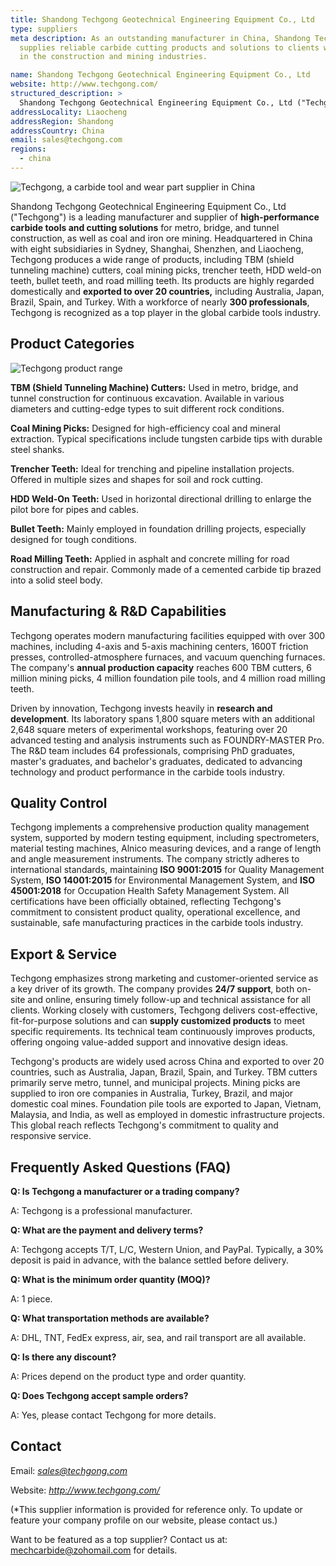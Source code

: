 ```yaml
---
title: Shandong Techgong Geotechnical Engineering Equipment Co., Ltd
type: suppliers
meta description: As an outstanding manufacturer in China, Shandong Techgong
  supplies reliable carbide cutting products and solutions to clients worldwide
  in the construction and mining industries.

name: Shandong Techgong Geotechnical Engineering Equipment Co., Ltd
website: http://www.techgong.com/
structured_description: >
  Shandong Techgong Geotechnical Engineering Equipment Co., Ltd ("Techgong") is a professional manufacturer of high-performance carbide tools, including TBM cutters, mining picks, foundation pile tools, and road milling teeth. Techgong exports to over 20 countries, including Australia, Japan, Brazil, Spain, and Turkey. With modern manufacturing facilities, advanced R&D capabilities, and quality control certified to ISO 9001, 14001, and 45001 standards, Techgong provides durable, efficient, and customized solutions, along with responsive global service and technical support.
addressLocality: Liaocheng
addressRegion: Shandong
addressCountry: China
email: sales@techgong.com
regions:
  - china
---
```


![Techgong, a carbide tool and wear part supplier in China](/uploads/supplier-techgong-1.jpg "Techgong, a carbide tool and wear part supplier in China")

Shandong Techgong Geotechnical Engineering Equipment Co., Ltd ("Techgong") is a leading manufacturer and supplier of **high-performance carbide tools and cutting solutions** for metro, bridge, and tunnel construction, as well as coal and iron ore mining. Headquartered in China with eight subsidiaries in Sydney, Shanghai, Shenzhen, and Liaocheng, Techgong produces a wide range of products, including TBM (shield tunneling machine) cutters, coal mining picks, trencher teeth, HDD weld-on teeth, bullet teeth, and road milling teeth. Its products are highly regarded domestically and **exported to over 20 countries,** including Australia, Japan, Brazil, Spain, and Turkey. With a workforce of nearly **300 professionals**, Techgong is recognized as a top player in the global carbide tools industry.

## Product Categories

![Techgong product range](/uploads/supplier-techgong-2.jpg "Techgong product range")

**TBM (Shield Tunneling Machine) Cutters:** Used in metro, bridge, and tunnel construction for continuous excavation. Available in various diameters and cutting-edge types to suit different rock conditions.

**Coal Mining Picks:** Designed for high-efficiency coal and mineral extraction. Typical specifications include tungsten carbide tips with durable steel shanks.

**Trencher Teeth:** Ideal for trenching and pipeline installation projects. Offered in multiple sizes and shapes for soil and rock cutting.

**HDD Weld-On Teeth:** Used in horizontal directional drilling to enlarge the pilot bore for pipes and cables.

**Bullet Teeth:** Mainly employed in foundation drilling projects, especially designed for tough conditions.

**Road Milling Teeth:** Applied in asphalt and concrete milling for road construction and repair. Commonly made of a cemented carbide tip brazed into a solid steel body.

## Manufacturing & R&D Capabilities

Techgong operates modern manufacturing facilities equipped with over 300 machines, including 4-axis and 5-axis machining centers, 1600T friction presses, controlled-atmosphere furnaces, and vacuum quenching furnaces. The company's **annual production capacity** reaches 600 TBM cutters, 6 million mining picks, 4 million foundation pile tools, and 4 million road milling teeth.

Driven by innovation, Techgong invests heavily in **research and development**. Its laboratory spans 1,800 square meters with an additional 2,648 square meters of experimental workshops, featuring over 20 advanced testing and analysis instruments such as FOUNDRY-MASTER Pro. The R&D team includes 64 professionals, comprising PhD graduates, master's graduates, and bachelor's graduates, dedicated to advancing technology and product performance in the carbide tools industry.

## Quality Control

Techgong implements a comprehensive production quality management system, supported by modern testing equipment, including spectrometers, material testing machines, Alnico measuring devices, and a range of length and angle measurement instruments. The company strictly adheres to international standards, maintaining **ISO 9001:2015** for Quality Management System, **ISO 14001:2015** for Environmental Management System, and **ISO 45001:2018** for Occupation Health Safety Management System. All certifications have been officially obtained, reflecting Techgong's commitment to consistent product quality, operational excellence, and sustainable, safe manufacturing practices in the carbide tools industry.

## Export & Service

Techgong emphasizes strong marketing and customer-oriented service as a key driver of its growth. The company provides **24/7 support**, both on-site and online, ensuring timely follow-up and technical assistance for all clients. Working closely with customers, Techgong delivers cost-effective, fit-for-purpose solutions and can **supply customized products** to meet specific requirements. Its technical team continuously improves products, offering ongoing value-added support and innovative design ideas.

Techgong's products are widely used across China and exported to over 20 countries, such as Australia, Japan, Brazil, Spain, and Turkey. TBM cutters primarily serve metro, tunnel, and municipal projects. Mining picks are supplied to iron ore companies in Australia, Turkey, Brazil, and major domestic coal mines. Foundation pile tools are exported to Japan, Vietnam, Malaysia, and India, as well as employed in domestic infrastructure projects. This global reach reflects Techgong's commitment to quality and responsive service.

## Frequently Asked Questions (FAQ)

**Q: Is Techgong a manufacturer or a trading company?**

A: Techgong is a professional manufacturer.

**Q: What are the payment and delivery terms?**

A: Techgong accepts T/T, L/C, Western Union, and PayPal. Typically, a 30% deposit is paid in advance, with the balance settled before delivery.

**Q: What is the minimum order quantity (MOQ)?**

A: 1 piece.

**Q: What transportation methods are available?**

A: DHL, TNT, FedEx express, air, sea, and rail transport are all available.

**Q: Is there any discount?**

A: Prices depend on the product type and order quantity.

**Q: Does Techgong accept sample orders?**

A: Yes, please contact Techgong for more details.

## Contact

Email: *sales@techgong.com*

Website: *http://www.techgong.com/*

(*This supplier information is provided for reference only. To update or feature your company profile on our website, please contact us.)

Want to be featured as a top supplier? Contact us at: mechcarbide@zohomail.com for details.
